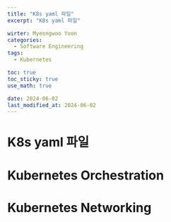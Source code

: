 ```yaml
---
title: "K8s yaml 파일"
excerpt: "K8s yaml 파일"

wirter: Myeongwoo Yoon
categories:
  - Software Engineering
tags:
  - Kubernetes

toc: true
toc_sticky: true
use_math: true 

date: 2024-06-02
last_modified_at: 2024-06-02
---
```


K8s yaml 파일
======

Kubernetes Orchestration
======

Kubernetes Networking
======
